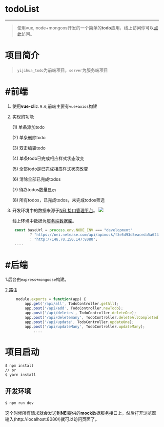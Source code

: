 # todoList
---
> 使用vue, node+mongoos开发的一个简单的**todo**应用，线上访问你可以[点此](http://148.70.150.147:8080/#/)访问。

# 项目简介

>  `yijihua_todo`为前端项目，`server`为服务端项目
# #前端

 1. 使用**vue-cli**`2.9.6`,前端主要有`vue+axios`构建
 2. 实现的功能
 
     (1) 单条添加todo
     
     (2) 单条删除todo
     
     (3) 双击编辑todo
     
     (4) 单条todo已完成相应样式状态改变
     
     (5) 全部todo是已完成相应样式状态改变
     
     (6) 清除全部已完成todos
     
     (7) 待办todos数量显示
     
     (8) 所有todos，已完成todos，未完成todos筛选
     
 3. 开发环境中的数据来源于[NEI 接口管理平台](https://nei.netease.com/)。
     ![](https://github.com/zxx0821/todoList/blob/master/yijihua_todo/src/assets/NEI20190315112313.png)
     
      线上环境中数据为[服务端数据库](http://148.70.150.147:8080)。


      ```javascript
       const baseUrl = process.env.NODE_ENV === "development"
              ? "https://nei.netease.com/api/apimock/f3e5d93d5eaceda5a624378374ad5cd7"
              : "http://148.70.150.147:8080";
       ....
       ```

# #后端
1.后台由`express+mongoose`构建。

2.路由

   ```javascript
        module.exports = function(app) {
            app.get('/api/all', TodoController.getAll);
            app.post('/api/add', TodoController.newTodo);
            app.post('/api/deletes', TodoController.deleteOne);
            app.post('/api/deletemany', TodoController.deleteAllCompleted);
            app.post('/api/update', TodoController.updateOne);
            app.post('/api/updateMany', TodoController.updateMany);
                ....
   ```
# 项目启动
```bash
$ npm install
// or
$ yarn install
```
## 开发环境

```bash
$ npm run dev
```
这个时候所有请求就会发送到**NEI**提供的**mock**数据服务接口上，然后打开浏览器输入(http://localhost:8080/)就可以访问页面了。
